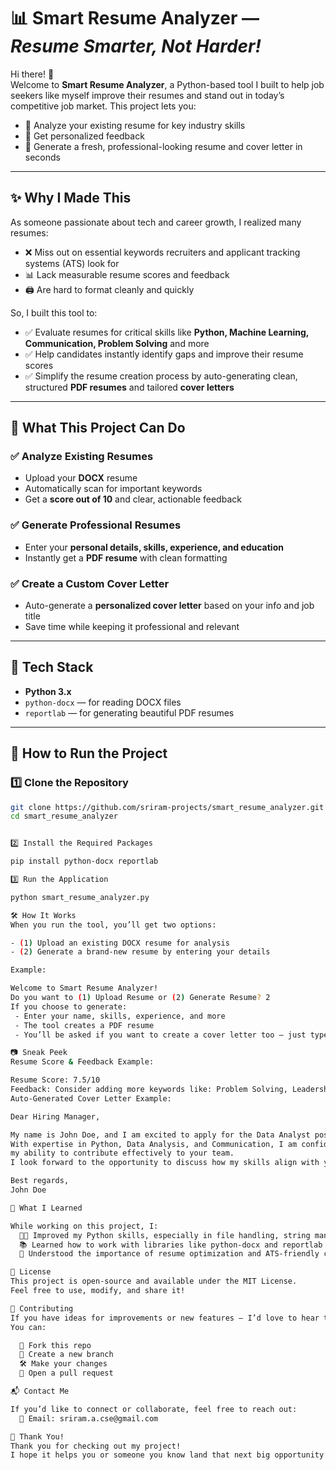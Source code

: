 # 📊 Smart Resume Analyzer — *Resume Smarter, Not Harder!*

Hi there! 👋  
Welcome to **Smart Resume Analyzer**, a Python-based tool I built to help job seekers like myself improve their resumes and stand out in today’s competitive job market. This project lets you:

- 📄 Analyze your existing resume for key industry skills  
- 📝 Get personalized feedback  
- 📑 Generate a fresh, professional-looking resume and cover letter in seconds  

---

## ✨ Why I Made This

As someone passionate about tech and career growth, I realized many resumes:

- ❌ Miss out on essential keywords recruiters and applicant tracking systems (ATS) look for  
- 📊 Lack measurable resume scores and feedback  
- 🖨️ Are hard to format cleanly and quickly  

So, I built this tool to:

- ✅ Evaluate resumes for critical skills like **Python, Machine Learning, Communication, Problem Solving** and more  
- ✅ Help candidates instantly identify gaps and improve their resume scores  
- ✅ Simplify the resume creation process by auto-generating clean, structured **PDF resumes** and tailored **cover letters**  

---

## 🎯 What This Project Can Do

### ✅ Analyze Existing Resumes
- Upload your **DOCX** resume  
- Automatically scan for important keywords  
- Get a **score out of 10** and clear, actionable feedback  

### ✅ Generate Professional Resumes
- Enter your **personal details, skills, experience, and education**  
- Instantly get a **PDF resume** with clean formatting  

### ✅ Create a Custom Cover Letter
- Auto-generate a **personalized cover letter** based on your info and job title  
- Save time while keeping it professional and relevant  

---

## 📌 Tech Stack

- **Python 3.x**
- `python-docx` — for reading DOCX files  
- `reportlab` — for generating beautiful PDF resumes  

---

## 🚀 How to Run the Project

### 1️⃣ Clone the Repository
```bash
git clone https://github.com/sriram-projects/smart_resume_analyzer.git
cd smart_resume_analyzer


2️⃣ Install the Required Packages

pip install python-docx reportlab

3️⃣ Run the Application

python smart_resume_analyzer.py

🛠 How It Works
When you run the tool, you’ll get two options:

- (1) Upload an existing DOCX resume for analysis
- (2) Generate a brand-new resume by entering your details

Example:

Welcome to Smart Resume Analyzer!
Do you want to (1) Upload Resume or (2) Generate Resume? 2
If you choose to generate:
 - Enter your name, skills, experience, and more
 - The tool creates a PDF resume
 - You’ll be asked if you want to create a cover letter too — just type yes and it’s done!

📷 Sneak Peek
Resume Score & Feedback Example:

Resume Score: 7.5/10
Feedback: Consider adding more keywords like: Problem Solving, Leadership
Auto-Generated Cover Letter Example:

Dear Hiring Manager,

My name is John Doe, and I am excited to apply for the Data Analyst position. 
With expertise in Python, Data Analysis, and Communication, I am confident in 
my ability to contribute effectively to your team.
I look forward to the opportunity to discuss how my skills align with your needs.

Best regards,
John Doe

🌱 What I Learned

While working on this project, I:
  👨‍💻 Improved my Python skills, especially in file handling, string manipulation, and PDF generation
  📚 Learned how to work with libraries like python-docx and reportlab
  🎯 Understood the importance of resume optimization and ATS-friendly content

📝 License
This project is open-source and available under the MIT License.
Feel free to use, modify, and share it!

🤝 Contributing
If you have ideas for improvements or new features — I’d love to hear them!
You can:

  🍴 Fork this repo
  🌿 Create a new branch
  🛠️ Make your changes
  🚀 Open a pull request

📬 Contact Me

If you’d like to connect or collaborate, feel free to reach out:
  📧 Email: sriram.a.cse@gmail.com

🎉 Thank You!
Thank you for checking out my project!
I hope it helps you or someone you know land that next big opportunity ✨.
